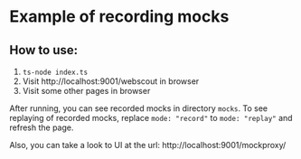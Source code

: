 # Example of recording mocks

## How to use:

1. `ts-node index.ts`
2. Visit http://localhost:9001/webscout in browser
3. Visit some other pages in browser

After running, you can see recorded mocks in directory `mocks`.
To see replaying of recorded mocks, replace `mode: "record"` to `mode: "replay"` and refresh the page.

Also, you can take a look to UI at the url: http://localhost:9001/mockproxy/
